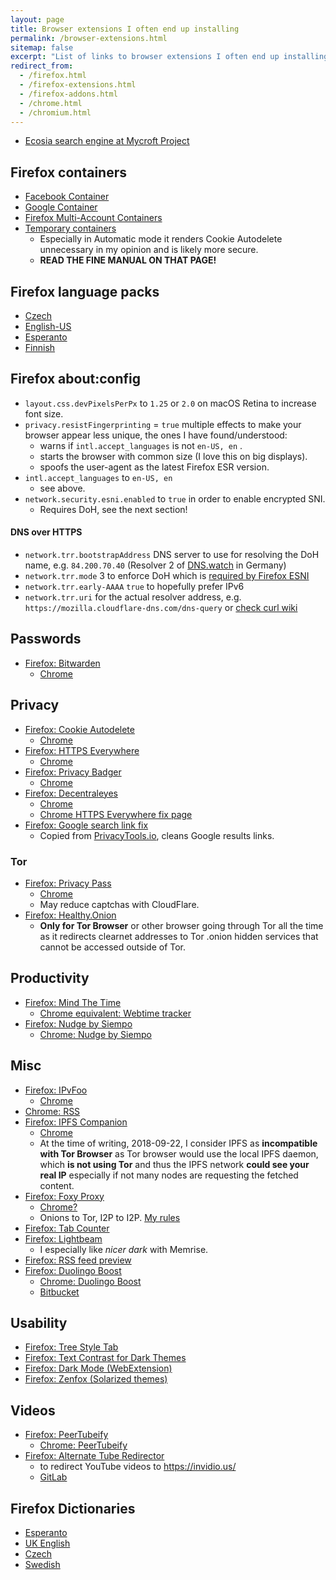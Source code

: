 ```yaml
---
layout: page
title: Browser extensions I often end up installing
permalink: /browser-extensions.html
sitemap: false
excerpt: "List of links to browser extensions I often end up installing in new environments while missing access to sync."
redirect_from:
  - /firefox.html
  - /firefox-extensions.html
  - /firefox-addons.html
  - /chrome.html
  - /chromium.html
---
```


* [Ecosia search engine at Mycroft Project](https://mycroftproject.com/search-engines.html?name=ecosia.org)

## Firefox containers

* [Facebook Container](https://addons.mozilla.org/en-US/firefox/addon/facebook-container/)
* [Google Container](https://addons.mozilla.org/en-US/firefox/addon/google-container/)
* [Firefox Multi-Account Containers](https://addons.mozilla.org/en-US/firefox/addon/multi-account-containers/)
* [Temporary containers](https://addons.mozilla.org/en-US/firefox/addon/temporary-containers/)
    * Especially in Automatic mode it renders Cookie Autodelete unnecessary
      in my opinion and is likely more secure.
    * **READ THE FINE MANUAL ON THAT PAGE!**

## Firefox language packs

* [Czech](https://addons.mozilla.org/en-US/firefox/addon/czech-cz-language-pack/)
* [English-US](https://addons.mozilla.org/en-US/firefox/addon/english-us-language-pack/)
* [Esperanto](https://addons.mozilla.org/en-US/firefox/addon/esperanto-language-pack/)
* [Finnish](https://addons.mozilla.org/en-US/firefox/addon/finnish-language-pack/)

## Firefox about:config

* `layout.css.devPixelsPerPx` to `1.25` or `2.0` on macOS Retina to increase font size.
* `privacy.resistFingerprinting` = `true` multiple effects to make your
  browser appear less unique, the ones I have found/understood:
    * warns if `intl.accept_languages` is not `en-US, en` .
    * starts the browser with common size (I love this on big displays).
    * spoofs the user-agent as the latest Firefox ESR version.
* `intl.accept_languages` to `en-US, en`
    * see above.
* `network.security.esni.enabled` to `true` in order to enable encrypted SNI.
    * Requires DoH, see the next section!

#### DNS over HTTPS

* `network.trr.bootstrapAddress` DNS server to use for resolving the DoH
  name, e.g. `84.200.70.40` (Resolver 2 of [DNS.watch](https://dns.watch/)
  in Germany)
* `network.trr.mode` 3 to enforce DoH which is [required by Firefox ESNI](https://bugzilla.mozilla.org/show_bug.cgi?id=1500289)
* `network.trr.early-AAAA` `true` to hopefully prefer IPv6
* `network.trr.uri` for the actual resolver address, e.g.
  `https://mozilla.cloudflare-dns.com/dns-query` or
  [check curl wiki](https://github.com/curl/curl/wiki/DNS-over-HTTPS#publicly-available-servers)

## Passwords

* [Firefox: Bitwarden](https://addons.mozilla.org/en-US/firefox/addon/bitwarden-password-manager/)
    * [Chrome](https://chrome.google.com/webstore/detail/bitwarden-free-password-m/nngceckbapebfimnlniiiahkandclblb)

## Privacy

* [Firefox: Cookie Autodelete](https://addons.mozilla.org/en-US/firefox/addon/cookie-autodelete/)
    * [Chrome](https://chrome.google.com/webstore/detail/cookie-autodelete/fhcgjolkccmbidfldomjliifgaodjagh)
* [Firefox: HTTPS Everywhere](https://addons.mozilla.org/en-US/firefox/addon/https-everywhere/)
    * [Chrome](https://chrome.google.com/webstore/detail/https-everywhere/gcbommkclmclpchllfjekcdonpmejbdp)
* [Firefox: Privacy Badger](https://addons.mozilla.org/en-US/firefox/addon/privacy-badger17/)
    * [Chrome](https://chrome.google.com/webstore/detail/privacy-badger/pkehgijcmpdhfbdbbnkijodmdjhbjlgp)
* [Firefox: Decentraleyes](https://addons.mozilla.org/en-US/firefox/addon/decentraleyes/)
    * [Chrome](https://chrome.google.com/webstore/detail/decentraleyes/ldpochfccmkkmhdbclfhpagapcfdljkj)
    * [Chrome HTTPS Everywhere fix page](https://decentraleyes.org/configure-https-everywhere/)
* [Firefox: Google search link fix](https://addons.mozilla.org/en-US/firefox/addon/google-search-link-fix/)
    * Copied from [PrivacyTools.io](https://privacytools.io), cleans Google
      results links.

### Tor

* [Firefox: Privacy Pass](https://addons.mozilla.org/en-US/firefox/addon/privacy-pass/)
    * [Chrome](https://chrome.google.com/webstore/detail/privacy-pass/ajhmfdgkijocedmfjonnpjfojldioehi)
    * May reduce captchas with CloudFlare.
* [Firefox: Healthy.Onion](https://addons.mozilla.org/en-US/firefox/addon/healthy-onion/)
    * **Only for Tor Browser** or other browser going through Tor all the
      time as it redirects clearnet addresses to Tor .onion hidden
      services that cannot be accessed outside of Tor. 

## Productivity

* [Firefox: Mind The Time](https://addons.mozilla.org/en-US/firefox/addon/mind-the-time/)
    * [Chrome equivalent: Webtime tracker](https://chrome.google.com/webstore/detail/webtime-tracker/ppaojnbmmaigjmlpjaldnkgnklhicppk)
* [Firefox: Nudge by Siempo](https://addons.mozilla.org/en-US/firefox/addon/nudge-by-siempo/)
    * [Chrome: Nudge by Siempo](https://chrome.google.com/webstore/detail/nudge-by-siempo/hjoookglknijcfdlbcfnehfhicbknemj)

## Misc

* [Firefox: IPvFoo](https://addons.mozilla.org/en-US/firefox/addon/ipvfoo-pmarks/)
    * [Chrome](https://chrome.google.com/webstore/detail/ipvfoo/ecanpcehffngcegjmadlcijfolapggal)
* [Chrome: RSS](https://chrome.google.com/webstore/detail/rss-subscription-extensio/nlbjncdgjeocebhnmkbbbdekmmmcbfjd)
* [Firefox: IPFS Companion](https://addons.mozilla.org/en-US/firefox/addon/ipfs-companion/)
    * [Chrome](https://chrome.google.com/webstore/detail/ipfs-companion/nibjojkomfdiaoajekhjakgkdhaomnch)
    * At the time of writing, 2018-09-22, I consider IPFS as
      **incompatible with Tor Browser** as Tor browser would use the local
      IPFS daemon, which **is not using Tor** and thus the IPFS network
      **could see your real IP** especially if not many nodes are
      requesting the fetched content.
* [Firefox: Foxy Proxy](https://addons.mozilla.org/en-US/firefox/addon/foxyproxy-standard/)
    * [Chrome?](https://chrome.google.com/webstore/detail/foxyproxy-standard/gcknhkkoolaabfmlnjonogaaifnjlfnp)
    * Onions to Tor, I2P to I2P. [My rules]({{site.ipfs}}/QmQUc6SmBS8jgvceRLjFsVJNy2NrikDotcQVFxHeRwtQRz/foxyproxy.json)
* [Firefox: Tab Counter](https://addons.mozilla.org/en-US/firefox/addon/tab-counter-webext/)
* [Firefox: Lightbeam](https://addons.mozilla.org/en-US/firefox/addon/lightbeam/)
    * I especially like *nicer dark* with Memrise.
* [Firefox: RSS feed preview](https://addons.mozilla.org/en-US/firefox/addon/feed-preview/)
* [Firefox: Duolingo Boost](https://addons.mozilla.org/en-US/firefox/addon/duolingo-boost/)
    * [Chrome: Duolingo Boost](https://chrome.google.com/webstore/detail/duolingo-boost/mgecoicpalmpphlgfkdepgpofjcnggkn)
    * [Bitbucket](https://bitbucket.org/Richdark/duolingo-boost/)

## Usability

* [Firefox: Tree Style Tab](https://addons.mozilla.org/en-US/firefox/addon/tree-style-tab/)
* [Firefox: Text Contrast for Dark Themes](https://addons.mozilla.org/en-US/firefox/addon/text-contrast-for-dark-themes/)
* [Firefox: Dark Mode (WebExtension)](https://addons.mozilla.org/en-US/firefox/addon/dark-mode-webextension/)
* [Firefox: Zenfox (Solarized themes)](https://addons.mozilla.org/en-us/firefox/addon/zen-fox/)

## Videos

* [Firefox: PeerTubeify](https://addons.mozilla.org/en-US/firefox/addon/feed-preview/)
    * [Chrome: PeerTubeify](https://chrome.google.com/webstore/detail/peertubeify/gegmikcnabpilimgelhabaledkcikdab)
* [Firefox: Alternate Tube Redirector](https://addons.mozilla.org/en-US/firefox/addon/alternate-tube-redirector/)
    * to redirect YouTube videos to https://invidio.us/
    * [GitLab](https://gitlab.com/2vek/alternate-tube-redirector/)

## Firefox Dictionaries

* [Esperanto](https://addons.mozilla.org/en-US/firefox/addon/esperanta-vortaro/)
* [UK English](https://addons.mozilla.org/en-US/firefox/addon/british-english-dictionary-2/)
* [Czech](https://addons.mozilla.org/en-US/firefox/addon/czech-spell-checking-dictionar/)
* [Swedish](https://addons.mozilla.org/en-US/firefox/addon/g%C3%B6rans-hemmasnickrade-ordli/)
